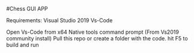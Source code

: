 #Chess GUI APP

Requirements:
Visual Studio 2019
Vs-Code

Open Vs-Code from x64 Native tools command prompt (From Vs2019 community install)
Pull this repo or create a folder with the code.
hit F5 to build and run

